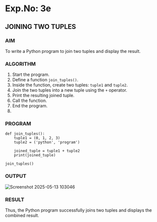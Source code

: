# Exp.No: 3e  
## JOINING TWO TUPLES

### AIM  
To write a Python program to join two tuples and display the result.

### ALGORITHM

1. Start the program.  
2. Define a function `join_tuples()`.  
3. Inside the function, create two tuples: `tuple1` and `tuple2`.  
4. Join the two tuples into a new tuple using the `+` operator.  
5. Print the resulting joined tuple.  
6. Call the function.  
7. End the program.
8. 
### PROGRAM

```
def join_tuples():
    tuple1 = (0, 1, 2, 3)
    tuple2 = ('python', 'program')
    
    joined_tuple = tuple1 + tuple2
    print(joined_tuple)

join_tuples()
```
### OUTPUT
![Screenshot 2025-05-13 103046](https://github.com/user-attachments/assets/7639ca6a-83de-47a5-83aa-e2207e82c4a8)

### RESULT
Thus, the Python program successfully joins two tuples and displays the combined result.
